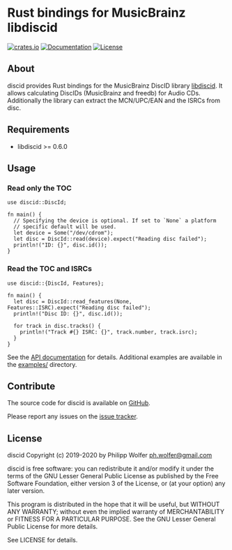 # Rust bindings for MusicBrainz libdiscid
[![crates.io](https://img.shields.io/crates/v/discid.svg)](https://crates.io/crates/discid)
[![Documentation](https://docs.rs/discid/badge.svg)](https://docs.rs/discid)
[![License](https://img.shields.io/crates/l/discid.svg)](https://crates.io/crates/discid)

## About
discid provides Rust bindings for the MusicBrainz DiscID library [libdiscid](http://musicbrainz.org/doc/libdiscid).
It allows calculating DiscIDs (MusicBrainz and freedb) for Audio CDs. Additionally
the library can extract the MCN/UPC/EAN and the ISRCs from disc.

## Requirements
* libdiscid >= 0.6.0

## Usage

### Read only the TOC

```rust,no_run
use discid::DiscId;

fn main() {
  // Specifying the device is optional. If set to `None` a platform
  // specific default will be used.
  let device = Some("/dev/cdrom");
  let disc = DiscId::read(device).expect("Reading disc failed");
  println!("ID: {}", disc.id());
}
```

### Read the TOC and ISRCs

```rust,no_run
use discid::{DiscId, Features};

fn main() {
  let disc = DiscId::read_features(None, Features::ISRC).expect("Reading disc failed");
  println!("Disc ID: {}", disc.id());

  for track in disc.tracks() {
    println!("Track #{} ISRC: {}", track.number, track.isrc);
  }
}
```

See the [API documentation](https://docs.rs/discid) for details.
Additional examples are available in the
[examples/](https://github.com/phw/rust-discid/tree/master/examples) directory.

## Contribute
The source code for discid is available on
[GitHub](https://github.com/phw/rust-discid).

Please report any issues on the
[issue tracker](https://github.com/phw/rust-discid/issues).

## License
discid Copyright (c) 2019-2020 by Philipp Wolfer <ph.wolfer@gmail.com>

discid is free software: you can redistribute it and/or modify
it under the terms of the GNU Lesser General Public License as published by
the Free Software Foundation, either version 3 of the License, or
(at your option) any later version.

This program is distributed in the hope that it will be useful,
but WITHOUT ANY WARRANTY; without even the implied warranty of
MERCHANTABILITY or FITNESS FOR A PARTICULAR PURPOSE.  See the
GNU Lesser General Public License for more details.

See LICENSE for details.

